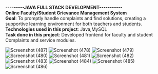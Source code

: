 **---------JAVA FULL STACK DEVELOPMENT-----------**<br />
**Online Faculty/Student Grievance Management System**<br />
**Goal**: To promptly handle complaints and find solutions, creating a supportive learning environment for both teachers
and students.
**Technologies used in this project**: Java,MySQL<br />
**Task done in this project**: Developed frontend for faculty and student Complaints and service modules.




![Screenshot (487)](https://github.com/klu-2100032567/Faculty-Student-Grievance-Management-System/assets/121150348/cbc13bdc-91fc-4f59-91be-52d4b897d5d5)
![Screenshot (478)](https://github.com/klu-2100032567/Faculty-Student-Grievance-Management-System/assets/121150348/9166a192-8dcb-4c16-ad2a-6c6322be6c0e)
![Screenshot (479)](https://github.com/klu-2100032567/Faculty-Student-Grievance-Management-System/assets/121150348/9295a090-5785-4d37-8440-8a8e772f1e2c)
![Screenshot (480)](https://github.com/klu-2100032567/Faculty-Student-Grievance-Management-System/assets/121150348/b1320e1d-13aa-4420-96d5-2d78d51d3ee0)
![Screenshot (481)](https://github.com/klu-2100032567/Faculty-Student-Grievance-Management-System/assets/121150348/cf87e72c-ad94-4bf7-b448-62a8941bd792)
![Screenshot (482)](https://github.com/klu-2100032567/Faculty-Student-Grievance-Management-System/assets/121150348/08b37b26-4a7b-446b-9462-d696a1b91109)
![Screenshot (483)](https://github.com/klu-2100032567/Faculty-Student-Grievance-Management-System/assets/121150348/75133048-9726-4ae1-9944-ff75cbf892ee)
![Screenshot (484)](https://github.com/klu-2100032567/Faculty-Student-Grievance-Management-System/assets/121150348/d6ea6633-867f-47f9-b760-894d6112313e)
![Screenshot (485)](https://github.com/klu-2100032567/Faculty-Student-Grievance-Management-System/assets/121150348/a443f012-6d8c-4c75-af1a-3e0f2f8e9954)
![Screenshot (486)](https://github.com/klu-2100032567/Faculty-Student-Grievance-Management-System/assets/121150348/7ad2f7d0-bd01-4f2a-9219-30f62dc82669)
